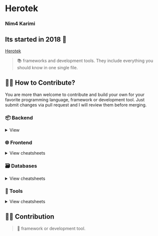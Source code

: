 # Herotek 
### Nim4 Karimi 

## Its started in 2018 🐍


[Herotek ](app/static/app/img/main_sec.png)



> 📚 frameworks and development tools. They include everything you should know in one single file.


## 🙌🏼 How to Contribute?

You are more than welcome to contribute and build your own for your favorite programming language, framework or development tool. Just submit changes via pull request and I will review them before merging.



### 📦 Backend

<details>
<summary>View </summary>

#### Python

* [Django](#)

#### Javascript
  
* [Feathers.js](backend/feathers.js)
* [Moleculer](backend/moleculer.js)
* [Node.js](backend/node.js)
</details>


### 🌐 Frontend

<details>
<summary>View cheatsheets</summary>

#### Basics

* [HTML5](frontend/html5.html)

#### Frameworks

* [Vue.js](frontend/vue.js)
</details>


### 🗃️ Databases

<details>
<summary>View cheatsheets</summary>

#### NoSQL

* [Redis](databases/redis.sh)
</details>


### 🔧 Tools

<details>
<summary>View cheatsheets</summary>

#### Development

* [VIM](tools/vim.txt)
* [Xcode](tools/xcode.txt)

#### Infrastructure

* [Docker](tools/docker.sh)
* [Kubernetes](tools/kubernetes.sh)
* [Nanobox Boxfile](tools/nanobox_boxfile.yml)
* [Nanobox CLI](tools/nanobox_cli.sh)
</details>


## 🙏🏻 Contribution

> 👋  framework or development tool.
